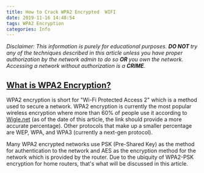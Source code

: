 ```yaml
---
title: How to Crack WPA2 Encrypted  WIFI
date: 2019-11-16 14:48:54
tags: WPA2 Encryption
categories: Info
---
```


<p><i>Disclaimer: This information is purely for educational purposes. <strong> DO NOT </strong> try any of the techniques 
described in this article unless you have proper authorization by the network admin to do so <strong>OR </strong> 
you own the network. Accessing a network without authorization is a <strong>CRIME</strong>.</i></p>

<h2><u>What is WPA2 Encryption?</u></h2>

<p class = "tab" >WPA2 encryption is  short for "Wi-Fi Protected Access 2" which is a method used to secure a network. 
WPA2 encryption is currently the most popular wireless encryption where more than 60% of people use it according to 
<a href="https://wigle.net/stats#" >Wigle.net</a> (as of the date of this article, the link should provide a more 
accurate percentage).
Other protocols that make up a smaller percentage are WEP, WPA, and WPA3 (currently a next-gen protocol). </p>

<p class = "tab">Many WPA2 encrypted networks use PSK (Pre-Shared Key) as the method for authentication to the
network and AES as the encryption method for the network which is provided by the router. Due to the ubiquity of WPA2-PSK 
encryption for home routers, that's what will be discussed in this article.</p>